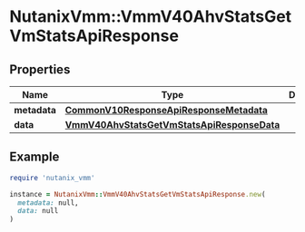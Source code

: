 # NutanixVmm::VmmV40AhvStatsGetVmStatsApiResponse

## Properties

| Name | Type | Description | Notes |
| ---- | ---- | ----------- | ----- |
| **metadata** | [**CommonV10ResponseApiResponseMetadata**](CommonV10ResponseApiResponseMetadata.md) |  | [optional] |
| **data** | [**VmmV40AhvStatsGetVmStatsApiResponseData**](VmmV40AhvStatsGetVmStatsApiResponseData.md) |  | [optional] |

## Example

```ruby
require 'nutanix_vmm'

instance = NutanixVmm::VmmV40AhvStatsGetVmStatsApiResponse.new(
  metadata: null,
  data: null
)
```


